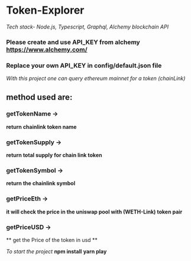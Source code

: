 # Token-Explorer
*Tech stack- Node.js, Typescript, Graphql, Alchemy blockchain API*

### Please create and use API_KEY from alchemy https://www.alchemy.com/
### Replace your own API_KEY in config/default.json file


*With this project one can query ethereum mainnet for a token (chainLink)*

## method used are:
### getTokenName -> 
**return chainlink token name**
### getTokenSupply -> 
**return total supply for chain link token**
### getTokenSymbol -> 
**return the chainlink symbol**
### getPriceEth -> 
**it will check the price in the uniswap pool with (WETH-Link) token pair**
### getPriceUSD -> 
** get the Price of the token in usd **

*To start the project*
**npm install**
</b>
**yarn play**